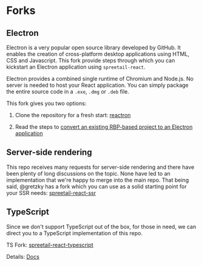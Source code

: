 # Forks

## Electron

Electron is a very popular open source library developed by GitHub. It enables the creation of cross-platform desktop applications using HTML, CSS and Javascript. This fork provide steps through which you can kickstart an Electron application using `spreetail-react`.

Electron provides a combined single runtime of Chromium and Node.js. No server is needed to host your React application. You can simply package the entire source code in a `.exe`, `.dmg` or `.deb` file.

This fork gives you two options:

1. Clone the repository for a fresh start: [reactron](https://github.com/mjangir/reactron)

2. Read the steps to [convert an existing RBP-based project to an Electron application](https://github.com/mjangir/reactron/wiki/Convert-Existing-To-Electron)

## Server-side rendering

This repo receives many requests for server-side rendering and there have been plenty of long discussions on the topic. None have led to an implementation that we're happy to merge into the main repo. That being said, @gretzky has a fork which you can use as a solid starting point for your SSR needs: [spreetail-react-ssr](https://github.com/gretzky/spreetail-react-ssr)

## TypeScript

Since we don't support TypeScript out of the box, for those in need, we can direct you to a TypeScript implementation of this repo.

TS Fork: [spreetail-react-typescript](https://github.com/Can-Sahin/spreetail-react-typescript) 

Details:  [Docs](https://github.com/Can-Sahin/spreetail-react-typescript/blob/master/docs/general/typescript.md)
